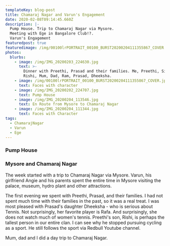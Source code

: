 ```yaml
---
templateKey: blog-post
title: Chamaraj Nagar and Varun's Engagement
date: 2020-02-08T09:14:45.660Z
description: |-
  Pump House. Trip to Chamaraj Nagar via Mysore.
  Meeting with Ege in Bangalore Club!?.
  Varun's Engagement
featuredpost: true
featuredimage: /img/00100lrPORTRAIT_00100_BURST20200204111355867_COVER.jpg
photos:
  blurbs:
    - image: /img/IMG_20200203_224630.jpg
      text: >-
        Dinner with Preethi, Prasad and their families. Me, Preethi, Sindhu,
        Rishi, Mum, Dad, Ram, Prasad, Dheeksha.
    - image: /img/00100lrPORTRAIT_00100_BURST20200204111355867_COVER.jpg
      text: Faces with character
    - image: /img/IMG_20200202_224707.jpg
      text: Pump House
    - image: /img/IMG_20200204_113546.jpg
      text: En Route from Mysore to Chamaraj Nagar
    - image: /img/IMG_20200204_111344.jpg
      text: Faces with Character
tags:
  - ChamarajNagar
  - Varun
  - Ege
---
```

### Pump House

### Mysore and Chamaraj Nagar

The week started with a trip to Chamaraj Nagar via Mysore. Varun, his girlfriend Angie and his parents spent the entire time in Mysore visiting the palace, museum, hydro plant and other attractions.

The first evening we spent with Preethi, Prasad, and their families. I had not spent much time with their families in the past, so it was a real treat. I was most pleased with Prasad's daughter Dheeksha - who is serious about Tennis. Not surprisingly, her favorite player is Rafa. And surprisingly, she does not watch much of women's tennis. Preethi's son, Rishi, is perhaps the tallest person in our entire clan. I can see why he stopped pursuing cycling as a sport. He still follows the sport via Redbull Youtube channel.

Mum, dad and I did a day trip to Chamaraj Nagar.
